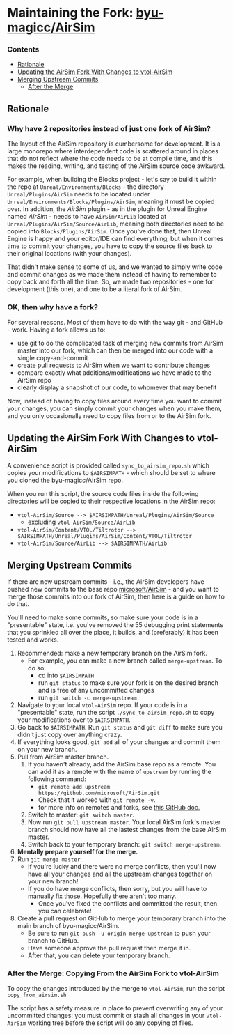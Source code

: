 # Maintaining the Fork: [byu-magicc/AirSim](https://github.com/byu-magicc/AirSim)

### Contents

- [Rationale](#rationale)
- [Updating the AirSim Fork With Changes to vtol-AirSim](#updating-the-airsim-fork-with-changes-to-vtol-airsim)
- [Merging Upstream Commits](#merging-upstream-commits)
   - [After the Merge](#after-the-merge-copying-from-the-airsim-fork-to-vtol-airsim)

## Rationale
### Why have 2 repositories instead of just one fork of AirSim?
The layout of the AirSim repository is cumbersome for development. It is a large monorepo where interdependent code is scattered around in places that do not reflect where the code needs to be at compile time, and this makes the reading, writing, and testing of the AirSim source code awkward.

For example, when building the Blocks project - let's say to build it within the repo at `Unreal/Environments/Blocks` - the directory `Unreal/Plugins/AirSim` needs to be located under `Unreal/Environments/Blocks/Plugins/AirSim`, meaning it must be copied over. In addition, the *AirSim* plugin - as in the plugin for Unreal Engine named *AirSim* - needs to have `AirSim/AirLib` located at `Unreal/Plugins/AirSim/Source/AirLib`, meaning both directories need to be copied into `Blocks/Plugins/AirSim`. Once you've done that, then Unreal Engine is happy and your editor/IDE can find everything, but when it comes time to commit your changes, you have to copy the source files back to their original locations (with your changes). 

That didn't make sense to some of us, and we wanted to simply write code and commit changes as we made them instead of having to remember to copy back and forth all the time. So, we made two repositories - one for development (this one), and one to be a literal fork of AirSim.

### OK, then why have a fork? 
For several reasons. Most of them have to do with the way git - and GitHub - work. Having a fork allows us to:

- use git to do the complicated task of merging new commits from AirSim master into our fork, which can then be merged into our code with a single copy-and-commit 
- create pull requests to AirSim when we want to contribute changes
- compare exactly what additions/modifications we have made to the AirSim repo
- clearly display a snapshot of our code, to whomever that may benefit

Now, instead of having to copy files around every time you want to commit your changes, you can simply commit your changes when you make them, and you only occasionally need to copy files from or to the AirSim fork.

## Updating the AirSim Fork With Changes to vtol-AirSim
A convenience script is provided called `sync_to_airsim_repo.sh` which copies your modifications to `$AIRSIMPATH` - which should be set to where you cloned the byu-magicc/AirSim repo. 

When you run this script, the source code files inside the following directories will be copied to their respective locations in the AirSim repo:
- `vtol-AirSim/Source --> $AIRSIMPATH/Unreal/Plugins/AirSim/Source` 
   - excluding `vtol-AirSim/Source/AirLib`
- `vtol-AirSim/Content/VTOL/Tiltrotor --> $AIRSIMPATH/Unreal/Plugins/AirSim/Content/VTOL/Tiltrotor` 
- `vtol-AirSim/Source/AirLib --> $AIRSIMPATH/AirLib`

## Merging Upstream Commits
If there are new upstream commits - i.e., the AirSim developers have pushed new commits to the base repo [microsoft/AirSim](https://github.com/microsoft/AirSim) - and you want to merge those commits into our fork of AirSim, then here is a guide on how to do that.

You'll need to make some commits, so make sure your code is in a "presentable" state, i.e. you've removed the 55 debugging print statements that you sprinkled all over the place, it builds, and (preferably) it has been tested and works.
1. Recommended: make a new temporary branch on the AirSim fork. 
   - For example, you can make a new branch called `merge-upstream`. To do so:
      - cd into `$AIRSIMPATH`
      - run `git status` to make sure your fork is on the desired branch and is free of any uncommitted changes
      - run `git switch -c merge-upstream`
1. Navigate to your local `vtol-AirSim` repo. If your code is in a "presentable" state, run the script `./sync_to_airsim_repo.sh` to copy your modifications over to `$AIRSIMPATH`.
1. Go back to `$AIRSIMPATH`. Run `git status` and `git diff` to make sure you didn't just copy over anything crazy.
1. If everything looks good, `git add` all of your changes and commit them on your new branch.
1. Pull from AirSim master branch.
   1. If you haven't already, add the AirSim base repo as a remote. You can add it as a remote with the name of `upstream` by running the following command:
      - `git remote add upstream https://github.com/microsoft/AirSim.git`
      - Check that it worked with `git remote -v`.
      - for more info on remotes and forks, see [this GitHub doc.](https://docs.github.com/en/github/collaborating-with-issues-and-pull-requests/configuring-a-remote-for-a-fork)
   1. Switch to master: `git switch master`.
   1. Now run `git pull upstream master`. Your local AirSim fork's master branch should now have all the lastest changes from the base AirSim master.
   1. Switch back to your temporary branch: `git switch merge-upstream`.
1. **Mentally prepare yourself for the merge.**
1. Run `git merge master`.
   - If you're lucky and there were no merge conflicts, then you'll now have all your changes and all the upstream changes together on your new branch!
   - If you do have merge conflicts, then sorry, but you will have to manually fix those. Hopefully there aren't too many.
      - Once you've fixed the conflicts and committed the result, then you can celebrate!
1. Create a pull request on GitHub to merge your temporary branch into the main branch of byu-magicc/AirSim.
   - Be sure to run `git push -u origin merge-upstream` to push your branch to GitHub.
   - Have someone approve the pull request then merge it in. 
   - After that, you can delete your temporary branch. 

### After the Merge: Copying From the AirSim Fork to vtol-AirSim
To copy the changes introduced by the merge to `vtol-AirSim`, run the script `copy_from_airsim.sh`

The script has a safety measure in place to prevent overwriting any of your uncommitted changes: you must commit or stash all changes in your `vtol-AirSim` working tree before the script will do any copying of files.
